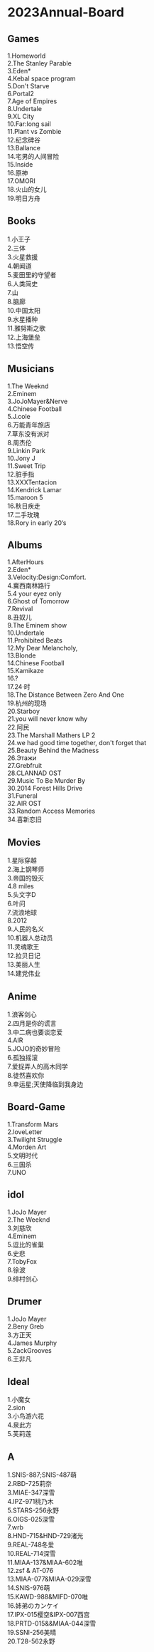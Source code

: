 # 2023Annual-Board

## Games
1.Homeworld  
2.The Stanley Parable  
3.Eden*  
4.Kebal space program  
5.Don't Starve  
6.Portal2  
7.Age of Empires  
8.Undertale  
9.XL City  
10.Far:long sail  
11.Plant vs Zombie  
12.纪念碑谷  
13.Ballance  
14.宅男的人间冒险  
15.Inside  
16.原神  
17.OMORI  
18.火山的女儿  
19.明日方舟  

## Books
1.小王子  
2.三体  
3.火星救援  
4.朝闻道  
5.麦田里的守望者  
6.人类简史  
7.山  
8.脑廊  
10.中国太阳   
9.水星播种  
11.雅努斯之歌  
12.上海堡垒  
13.悟空传   
 
## Musicians
1.The Weeknd  
2.Eminem  
3.JoJoMayer&Nerve                   
4.Chinese Football  
5.J.cole   
6.万能青年旅店  
7.草东没有派对  
8.周杰伦  
9.Linkin Park  
10.Jony J  
11.Sweet Trip  
12.脏手指  
13.XXXTentacion  
14.Kendrick Lamar  
15.maroon 5  
16.秋日疾走  
17.二手玫瑰  
18.Rory in early 20‘s   


## Albums
1.AfterHours  
2.Eden*    
3.Velocity:Design:Comfort.  
4.冀西南林路行  
5.4 your eyez only   
6.Ghost of Tomorrow   
7.Revival   
8.丑奴儿  
9.The Eminem show  
10.Undertale  
11.Prohibited Beats  
12.My Dear Melancholy,  
13.Blonde  
14.Chinese Football  
15.Kamikaze  
16.?  
17.24·时  
18.The Distance Between Zero And One  
19.杭州的现场  
20.Starboy  
21.you will never know why  
22.阿民  
23.The Marshall Mathers LP 2  
24.we had good time together, don't forget that  
25.Beauty Behind the Madness  
26.Этажи  
27.Grebfruit  
28.CLANNAD OST   
29.Music To Be Murder By  
30.2014 Forest Hills Drive  
31.Funeral  
32.AIR OST  
33.Random Access Memories  
34.喜新恋旧  

## Movies
1.星际穿越  
2.海上钢琴师  
3.帝国的毁灭  
4.8 miles  
5.头文字D  
6.叶问  
7.流浪地球  
8.2012  
9.人民的名义  
10.机器人总动员  
11.灵魂歌王  
12.拉贝日记  
13.美丽人生  
14.建党伟业  

## Anime 
1.浪客剑心   
2.四月是你的谎言    
3.中二病也要谈恋爱  
4.AIR  
5.JOJO的奇妙冒险  
6.孤独摇滚  
7.爱捉弄人的高木同学  
8.徒然喜欢你  
9.幸运星;天使降临到我身边   

## Board-Game
1.Transform Mars  
2.loveLetter  
3.Twilight Struggle  
4.Morden Art  
5.文明时代  
6.三国杀  
7.UNO  

## idol
1.JoJo Mayer  
2.The Weeknd  
3.刘慈欣  
4.Eminem  
5.逗比的雀巢  
6.史悲  
7.TobyFox  
8.徐波  
9.绯村剑心  

## Drumer
1.JoJo Mayer  
2.Beny Greb  
3.方正天  
4.James Murphy  
5.ZackGrooves  
6.王非凡  

## Ideal
1.小魔女   
2.sion  
3.小鸟游六花    
4.泉此方  
5.芙莉莲  

## A
1.SNIS-887;SNIS-487萌  
2.RBD-725莉奈  
3.MIAE-347深雪  
4.IPZ-971桃乃木  
5.STARS-256永野    
6.OIGS-025深雪  
7.wrb  
8.HND-715&HND-729渚光  
9.REAL-748冬爱   
10.REAL-714深雪  
11.MIAA-137&MIAA-602唯  
12.zsf & AT-076  
13.MIAA-077&MIAA-029深雪  
14.SNIS-976萌  
15.KAWD-988&MIFD-070唯  
16.姉弟のカンケイ  
17.IPX-015樱空&IPX-007西宫    
18.PRTD-015&&MIAA-044深雪  
19.SSNI-256美晴  
20.T28-562永野   

